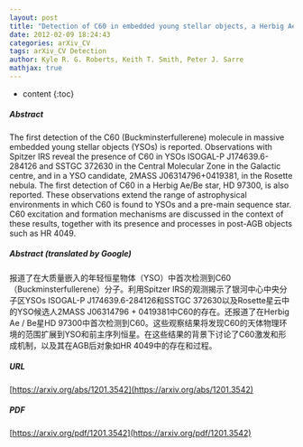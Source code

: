 ```yaml
---
layout: post
title: "Detection of C60 in embedded young stellar objects, a Herbig Ae/Be star and an unusual post-AGB star"
date: 2012-02-09 18:24:43
categories: arXiv_CV
tags: arXiv_CV Detection
author: Kyle R. G. Roberts, Keith T. Smith, Peter J. Sarre
mathjax: true
---
```


* content
{:toc}

##### Abstract
The first detection of the C60 (Buckminsterfullerene) molecule in massive embedded young stellar objects (YSOs) is reported. Observations with Spitzer IRS reveal the presence of C60 in YSOs ISOGAL-P J174639.6-284126 and SSTGC 372630 in the Central Molecular Zone in the Galactic centre, and in a YSO candidate, 2MASS J06314796+0419381, in the Rosette nebula. The first detection of C60 in a Herbig Ae/Be star, HD 97300, is also reported. These observations extend the range of astrophysical environments in which C60 is found to YSOs and a pre-main sequence star. C60 excitation and formation mechanisms are discussed in the context of these results, together with its presence and processes in post-AGB objects such as HR 4049.

##### Abstract (translated by Google)
报道了在大质量嵌入的年轻恒星物体（YSO）中首次检测到C60（Buckminsterfullerene）分子。利用Spitzer IRS的观测揭示了银河中心中央分子区YSOs ISOGAL-P J174639.6-284126和SSTGC 372630以及Rosette星云中的YSO候选人2MASS J06314796 + 0419381中C60的存在。还报道了在Herbig Ae / Be星HD 97300中首次检测到C60。这些观察结果将发现C60的天体物理环境的范围扩展到YSO和前主序列恒星。在这些结果的背景下讨论了C60激发和形成机制，以及其在AGB后对象如HR 4049中的存在和过程。

##### URL
[https://arxiv.org/abs/1201.3542](https://arxiv.org/abs/1201.3542)

##### PDF
[https://arxiv.org/pdf/1201.3542](https://arxiv.org/pdf/1201.3542)

